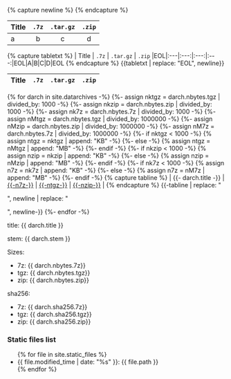 ---
---

{% capture newline %}
{% endcapture %}

| Title | `.7z` | `.tar.gz` | `.zip` |
|:---|:---:|:---:|:---:|
|a|b|c|d|


{% capture tabletxt %}
| Title | `.7z` | `.tar.gz` | `.zip` |EOL|:---|:---:|:---:|:---:|EOL|A|B|C|D|EOL
{% endcapture %}
{{tabletxt | replace: "EOL", newline}}


| Title | `.7z` | `.tar.gz` | `.zip` |
|:---|:---:|:---:|:---:|
{% for darch in site.datarchives -%}
    {%- assign nktgz = darch.nbytes.tgz | divided_by: 1000 -%}
    {%- assign nkzip = darch.nbytes.zip | divided_by: 1000 -%}
    {%- assign nk7z = darch.nbytes.7z | divided_by: 1000 -%}
    {%- assign nMtgz = darch.nbytes.tgz | divided_by: 1000000 -%}
    {%- assign nMzip = darch.nbytes.zip | divided_by: 1000000 -%}
    {%- assign nM7z = darch.nbytes.7z | divided_by: 1000000 -%}
    {%- if nktgz < 1000 -%}
        {% assign ntgz = nktgz | append: "KB" -%}
    {%- else -%}
        {% assign ntgz = nMtgz | append: "MB" -%}
    {%- endif -%}
    {%- if nkzip < 1000 -%}
        {% assign nzip = nkzip | append: "KB" -%}
    {%- else -%}
        {% assign nzip = nMzip | append: "MB" -%}
    {%- endif -%}
    {%- if nk7z < 1000 -%}
        {% assign n7z = nk7z | append: "KB" -%}
    {%- else -%}
        {% assign n7z = nM7z | append: "MB" -%}
    {%- endif -%}
    {% capture tabline %}
| {{- darch.title -}} | [{{-n7z-}}]({{-darch.stem-}}.7z) | [{{-ntgz-}}]({{-darch.stem-}}.tar.gz) | [{{-nzip-}}]({{-darch.stem-}}.zip) |
    {% endcapture %}
{{-tabline | replace: "<p>", newline | replace: "</p>", newline-}}
{%- endfor -%}

<p>title: {{ darch.title }}</p>
<p>stem: {{ darch.stem }}</p>
<p>Sizes:</p>
<ul>
<li>7z: {{ darch.nbytes.7z}}</li>
<li>tgz: {{ darch.nbytes.tgz}}</li>
<li>zip: {{ darch.nbytes.zip}}</li>
</ul>
<p>sha256:</p>
<ul>
<li>7z: {{ darch.sha256.7z}}</li>
<li>tgz: {{ darch.sha256.tgz}}</li>
<li>zip: {{ darch.sha256.zip}}</li>
</ul>

### Static files list
<ul>
{% for file in site.static_files %}
<li>{{ file.modified_time | date: "%s" }}: {{ file.path }}</li>
{% endfor %}
</ul>

